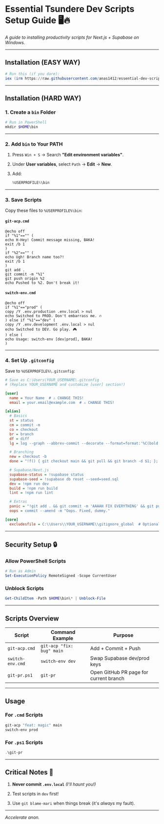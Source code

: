 # Essential Tsundere Dev Scripts Setup Guide 🖥️🔥

_A guide to installing productivity scripts for Next.js + Supabase on Windows._

---

## **Installation (EASY WAY)**

```powershell
# Run this (if you dare):
iex (irm https://raw.githubusercontent.com/anas1412/essential-dev-scripts/main/Setup-TsundereDev.ps1)
```

---

## **Installation (HARD WAY)**

### 1\. **Create a `bin` Folder**

```powershell
# Run in PowerShell
mkdir $HOME\bin
```

---

### 2\. **Add `bin` to Your PATH**

1.  Press `Win + S` → Search **"Edit environment variables"**.

2.  Under **User variables**, select `Path` → **Edit** → **New**.

3.  Add:
    ```powershell
    %USERPROFILE%\bin
    ```

---

### 3\. **Save Scripts**

Copy these files to `%USERPROFILE%\bin`:

#### **`git-acp.cmd`**

```batch
@echo off
if "%1"=="" (
echo H-Hey! Commit message missing, BAKA!
exit /b 1
)
if "%2"=="" (
echo Ugh! Branch name too?!
exit /b 1
)
git add .
git commit -m "%1"
git push origin %2
echo Pushed to %2. Don't break it!
```

#### **`switch-env.cmd`**

```batch
@echo off
if "%1"=="prod" (
copy /Y .env.production .env.local > nul
echo Switched to PROD. Don't embarrass me. 🔥
) else if "%1"=="dev" (
copy /Y .env.development .env.local > nul
echo Switched to DEV. Go play. 🎮
) else (
echo Usage: switch-env [dev|prod], BAKA!
)
```

---

### 4\. **Set Up `.gitconfig`**

Save to `%USERPROFILE%\.gitconfig`:

```ini
# Save as C:\Users\YOUR_USERNAME\.gitconfig
# (Replace YOUR_USERNAME and customize [user] section!)

[user]
  name = Your Name  # ⚠️ CHANGE THIS!
  email = your.email@example.com  # ⚠️ CHANGE THIS!

[alias]
  # Basics
  st = status
  cm = commit -m
  co = checkout
  br = branch
  df = diff
  lg = log --graph --abbrev-commit --decorate --format=format:'%C(bold blue)%h%C(reset) - %C(bold cyan)%aD%C(reset) %C(bold green)(%ar)%C(reset)%C(bold yellow)%d%C(reset)%n''          %C(white)%s%C(reset) %C(dim white)- %an%C(reset)'

  # Branching
  new = checkout -b
  done = "!f() { git checkout main && git pull && git branch -d $1; }; f"

  # Supabase/Next.js
  supabase-status = !supabase status
  supabase-seed = !supabase db reset --seed=seed.sql
  dev = !npm run dev
  build = !npm run build
  lint = !npm run lint

  # Extras
  panic = "!git add . && git commit -m 'AAAAH FIX EVERYTHING' && git push origin main"
  oops = commit --amend -m "Oops. Fixed, dummy."

[core]
  excludesfile = C:\\Users\\YOUR_USERNAME\\gitignore_global  # Optional
```

---

## **Security Setup 🔒**

### Allow PowerShell Scripts

```powershell
# Run as Admin
Set-ExecutionPolicy RemoteSigned -Scope CurrentUser
```

### Unblock Scripts

```powershell
Get-ChildItem -Path $HOME\bin\* | Unblock-File
```

---

## **Scripts Overview**

| Script           | Command Example           | Purpose                                |
| ---------------- | ------------------------- | -------------------------------------- |
| `git-acp.cmd`    | `git-acp "fix: bug" main` | Add + Commit + Push                    |
| `switch-env.cmd` | `switch-env dev`          | Swap Supabase dev/prod keys            |
| `git-pr.ps1`     | `git-pr`                  | Open GitHub PR page for current branch |

---

## **Usage**

### For `.cmd` Scripts

```bash
git-acp "feat: magic" main
switch-env prod
```

### For `.ps1` Scripts

```powershell
.\git-pr
```

---

## **Critical Notes 💢**

1.  **Never commit `.env.local`** *(I'll haunt you!)*

2.  Test scripts in `dev` first!

3.  Use `git blame-mari` when things break (it's *always* my fault).

---

_Accelerate anon._

